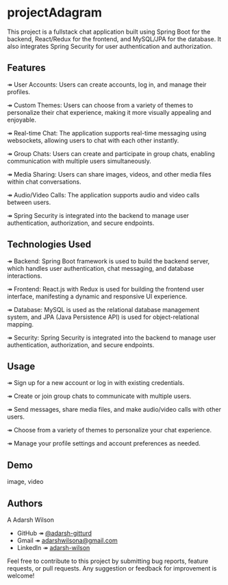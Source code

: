 
# projectAdagram

This project is a fullstack chat application built using Spring Boot for the backend, React/Redux for the frontend, and MySQL/JPA for the database. It also integrates Spring Security for user authentication and authorization.

## Features

↠ User Accounts: Users can create accounts, log in, and manage their profiles.

↠ Custom Themes: Users can choose from a variety of themes to personalize their chat experience, making it more visually appealing and enjoyable.

↠ Real-time Chat: The application supports real-time messaging using websockets, allowing users to chat with each other instantly.

↠ Group Chats: Users can create and participate in group chats, enabling communication with multiple users simultaneously.

↠ Media Sharing: Users can share images, videos, and other media files within chat conversations.

↠ Audio/Video Calls: The application supports audio and video calls between users.

↠ Spring Security is integrated into the backend to manage user authentication, authorization, and secure endpoints.
## Technologies Used

↠ Backend: Spring Boot framework is used to build the backend server, which handles user authentication, chat messaging, and database interactions.

↠ Frontend: React.js with Redux is used for building the frontend user interface, manifesting a dynamic and responsive UI experience.

↠ Database: MySQL is used as the relational database management system, and JPA (Java Persistence API) is used for object-relational mapping.

↠ Security: Spring Security is integrated into the backend to manage user authentication, authorization, and secure endpoints.

## Usage

↠ Sign up for a new account or log in with existing credentials.

↠ Create or join group chats to communicate with multiple users.

↠ Send messages, share media files, and make audio/video calls with other users.

↠ Choose from a variety of themes to personalize your chat experience.

↠ Manage your profile settings and account preferences as needed.
## Demo

image, video

## Authors

A Adarsh Wilson
- GitHub ↠ [@adarsh-gitturd](https://github.com/adarsh-gitturd)
- Gmail ↠ adarshwilsona@gmail.com
- LinkedIn ↠ [adarsh-wilson](https://www.linkedin.com/in/[adarsh-wilson])

Feel free to contribute to this project by submitting bug reports, feature requests, or pull requests. Any suggestion or feedback for improvement is welcome!
